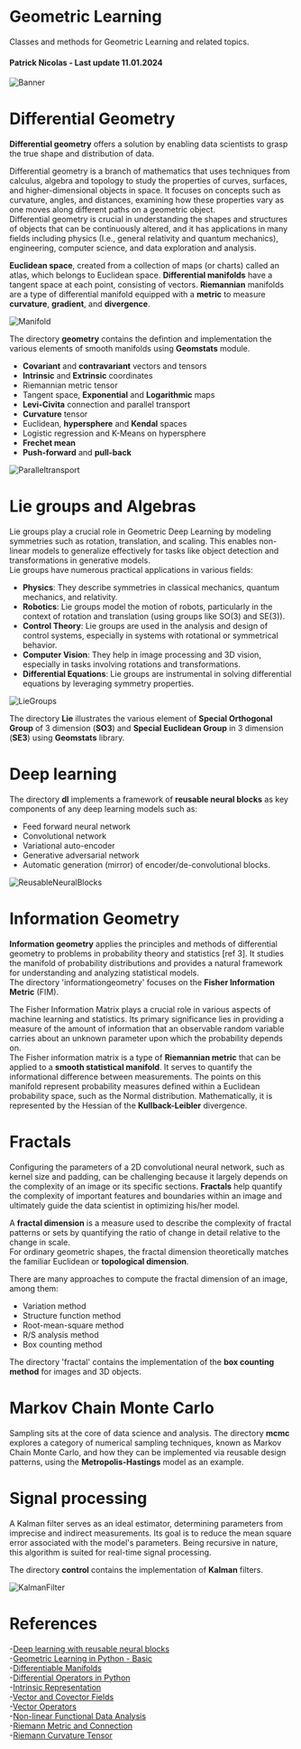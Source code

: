 # Geometric Learning
Classes and methods for Geometric Learning and related topics.

#### Patrick Nicolas - Last update 11.01.2024

![Banner](images/GeometricLearning.png)

# Differential Geometry
__Differential geometry__ offers a solution by enabling data scientists to grasp the true shape and distribution of data.   
     
Differential geometry is a branch of mathematics that uses techniques from calculus, algebra and topology to study the properties of curves, surfaces, and higher-dimensional objects in space. It focuses on concepts such as curvature, angles, and distances, examining how these properties vary as one moves along different paths on a geometric object.  
Differential geometry is crucial in understanding the shapes and structures of objects that can be continuously altered, and it has applications in many fields including physics (I.e., general relativity and quantum mechanics), engineering, computer science, and data exploration and analysis.   
   
__Euclidean space__, created from a collection of maps (or charts) called an atlas, which belongs to Euclidean space. __Differential manifolds__ have a tangent space at each point, consisting of vectors. __Riemannian__ manifolds are a type of differential manifold equipped with a __metric__ to measure __curvature__, __gradient__, and __divergence__.
   
![Manifold](images/Manifold_Tgt_Space.png)

The directory __geometry__ contains the defintion and implementation the various elements of smooth manifolds using __Geomstats__ module.
- __Covariant__ and __contravariant__ vectors and tensors
- __Intrinsic__ and __Extrinsic__ coordinates
- Riemannian metric tensor
- Tangent space, __Exponential__ and __Logarithmic__ maps
- __Levi-Civita__ connection and parallel transport
- __Curvature__ tensor
- Euclidean, __hypersphere__ and __Kendal__ spaces
- Logistic regression and K-Means on hypersphere
- __Frechet mean__
- __Push-forward__ and __pull-back__     

![Paralleltransport](images/ParallelTransport.png)
    

# Lie groups and Algebras
Lie groups play a crucial role in Geometric Deep Learning by modeling symmetries such as rotation, translation, and scaling. This enables non-linear models to generalize effectively for tasks like object detection and transformations in generative models.    
Lie groups have numerous practical applications in various fields:     
- __Physics__: They describe symmetries in classical mechanics, quantum mechanics, and relativity. 
- __Robotics__: Lie groups model the motion of robots, particularly in the context of rotation and translation (using groups like SO(3) and SE(3)).
- __Control Theory__: Lie groups are used in the analysis and design of control systems, especially in systems with rotational or symmetrical behavior.
- __Computer Vision__: They help in image processing and 3D vision, especially in tasks involving rotations and transformations.
- __Differential Equations__: Lie groups are instrumental in solving differential equations by leveraging symmetry properties.     

![LieGroups](images/Lie_Manifold.png)

    
The directory __Lie__ illustrates the various element of __Special Orthogonal Group__ of 3 dimension (__SO3__) and __Special Euclidean Group__ in 3 dimension (__SE3__) using __Geomstats__ library. 

# Deep learning
The directory __dl__ implements a framework of __reusable neural blocks__ as key components of any deep learning models such as:
- Feed forward neural network
- Convolutional network
- Variational auto-encoder
- Generative adversarial network
- Automatic generation (mirror) of encoder/de-convolutional blocks.   

![ReusableNeuralBlocks](images/Convolution_Mirror.png)

# Information Geometry
__Information geometry__ applies the principles and methods of differential geometry to problems in probability theory and statistics [ref 3]. It studies the manifold of probability distributions and provides a natural framework for understanding and analyzing statistical models.     
The directory 'informationgeometry' focuses on the __Fisher Information Metric__ (FIM).    
    
The Fisher Information Matrix plays a crucial role in various aspects of machine learning and statistics. Its primary significance lies in providing a measure of the amount of information that an observable random variable carries about an unknown parameter upon which the probability depends on.   
The Fisher information matrix is a type of __Riemannian metric__ that can be applied to a __smooth statistical manifold__. It serves to quantify the informational difference between measurements. The points on this manifold represent probability measures defined within a Euclidean probability space, such as the Normal distribution. Mathematically, it is represented by the Hessian of the __Kullback-Leibler__ divergence.

# Fractals
Configuring the parameters of a 2D convolutional neural network, such as kernel size and padding, can be challenging because it largely depends on the complexity of an image or its specific sections. __Fractals__ help quantify the complexity of important features and boundaries within an image and ultimately guide the data scientist in optimizing his/her model.    

A __fractal dimension__ is a measure used to describe the complexity of fractal patterns or sets by quantifying the ratio of change in detail relative to the change in scale.    
For ordinary geometric shapes, the fractal dimension theoretically matches the familiar Euclidean or __topological dimension__.    

There are many approaches to compute the fractal dimension of an image, among them:
- Variation method
- Structure function method
- Root-mean-square method
- R/S analysis method
- Box counting method

The directory 'fractal' contains the implementation of the __box counting method__ for images and 3D objects.

# Markov Chain Monte Carlo
Sampling sits at the core of data science and analysis. The directory __mcmc__ explores a category of numerical sampling techniques, known as Markov Chain Monte Carlo, and how they can be implemented via reusable design patterns, using the __Metropolis-Hastings__ model as an example.     

# Signal processing
A Kalman filter serves as an ideal estimator, determining parameters from imprecise and indirect measurements. Its goal is to reduce the mean square error associated with the model's parameters. Being recursive in nature, this algorithm is suited for real-time signal processing.    
   
The directory __control__ contains the implementation of __Kalman__ filters.
    
![KalmanFilter](images/Kalman_Filter.png)


# References
-[Deep learning with reusable neural blocks](http://patricknicolas.blogspot.com/2023/03/building-bert-with-reusable-neural.html)    
-[Geometric Learning in Python - Basic](https://patricknicolas.blogspot.com/2024/02/introduction-to-differential-geometry.html)    
-[Differentiable Manifolds](https://patricknicolas.blogspot.com/2024/03/geometric-learning-in-python-manifolds.html)    
-[Differential Operators in Python](https://patricknicolas.blogspot.com/2023/12/explore-differential-operators-in-python.html)    
-[Intrinsic Representation](https://patricknicolas.blogspot.com/2024/03/geometric-learning-in-python-coordinates.html)   
-[Vector and Covector Fields](https://patricknicolas.blogspot.com/2024/04/geometric-learning-in-python-vector.html)    
-[Vector Operators](https://patricknicolas.blogspot.com/2024/04/geometric-learning-in-python-vector_3.html)   
-[Non-linear Functional Data Analysis](https://patricknicolas.blogspot.com/2024/04/geometric-learning-in-python-functional.html)   
-[Riemann Metric and Connection](https://patricknicolas.blogspot.com/2024/04/geometric-learning-in-python-riemann.html)   
-[Riemann Curvature Tensor](https://patricknicolas.blogspot.com/2024/04/geometric-learning-in-python-riemann_18.html)   

